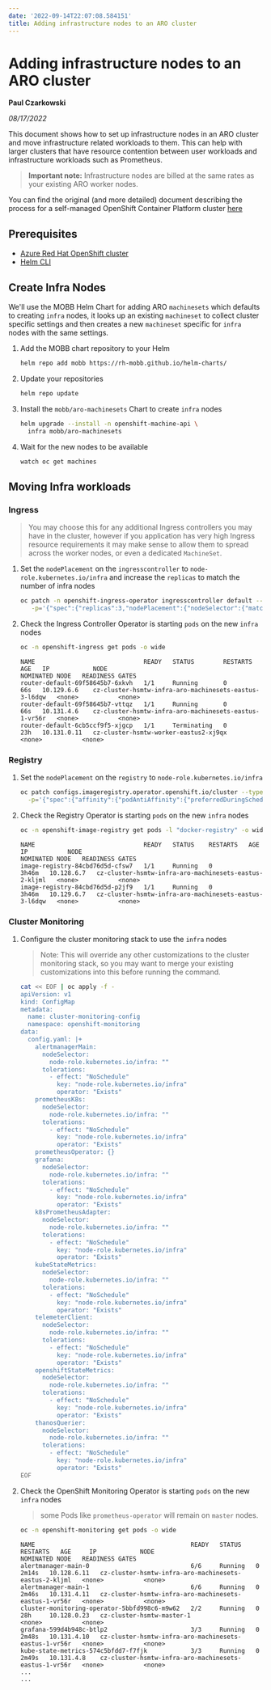 ```yaml
---
date: '2022-09-14T22:07:08.584151'
title: Adding infrastructure nodes to an ARO cluster
---
```

# Adding infrastructure nodes to an ARO cluster

**Paul Czarkowski**

*08/17/2022*

This document shows how to set up infrastructure nodes in an ARO cluster and move infrastructure related workloads to them. This can help with larger clusters that have resource contention between user workloads and infrastructure workloads such as Prometheus.

> **Important note:** Infrastructure nodes are billed at the same rates as your existing ARO worker nodes.

You can find the original (and more detailed) document describing the process for a self-managed OpenShift Container Platform cluster [here](https://docs.openshift.com/container-platform/latest/machine_management/creating-infrastructure-machinesets.html#creating-infra-machines_creating-infrastructure-machinesets)

## Prerequisites

* [Azure Red Hat OpenShift cluster](/docs/quickstart-aro.html)
* [Helm CLI](https://helm.sh/docs/intro/install/)

## Create Infra Nodes

We'll use the MOBB Helm Chart for adding ARO `machinesets` which defaults to creating `infra` nodes, it looks up an existing `machineset` to collect cluster specific settings and then creates a new `machineset` specific for `infra` nodes with the same settings.

1. Add the MOBB chart repository to your Helm

   ```bash
   helm repo add mobb https://rh-mobb.github.io/helm-charts/
   ```

1. Update your repositories

   ```bash
   helm repo update
   ```

1. Install the `mobb/aro-machinesets` Chart to create `infra` nodes

   ```bash
   helm upgrade --install -n openshift-machine-api \
     infra mobb/aro-machinesets
   ```

1. Wait for the new nodes to be available

   ```bash
   watch oc get machines
   ```

## Moving Infra workloads

### Ingress

> You may choose this for any additional Ingress controllers you may have in the cluster, however if you application has very high Ingress resource requirements it may make sense to allow them to spread across the worker nodes, or even a dedicated `MachineSet`.

1. Set the `nodePlacement` on the `ingresscontroller` to `node-role.kubernetes.io/infra` and increase the `replicas` to match the number of infra nodes

   ```bash
   oc patch -n openshift-ingress-operator ingresscontroller default --type=merge  \
      -p='{"spec":{"replicas":3,"nodePlacement":{"nodeSelector":{"matchLabels":{"node-role.kubernetes.io/infra":""}},"tolerations":[{"effect":"NoSchedule","key":"node-role.kubernetes.io/infra","operator":"Exists"}]}}}'
   ```

1. Check the Ingress Controller Operator  is starting `pods` on the new `infra` nodes

   ```bash
   oc -n openshift-ingress get pods -o wide
   ```

   ```
   NAME                              READY   STATUS        RESTARTS   AGE   IP            NODE                                                    NOMINATED NODE   READINESS GATES
   router-default-69f58645b7-6xkvh   1/1     Running       0          66s   10.129.6.6    cz-cluster-hsmtw-infra-aro-machinesets-eastus-3-l6dqw   <none>           <none>
   router-default-69f58645b7-vttqz   1/1     Running       0          66s   10.131.4.6    cz-cluster-hsmtw-infra-aro-machinesets-eastus-1-vr56r   <none>           <none>
   router-default-6cb5ccf9f5-xjgcp   1/1     Terminating   0          23h   10.131.0.11   cz-cluster-hsmtw-worker-eastus2-xj9qx                   <none>           <none>
   ```

### Registry

1. Set the `nodePlacement` on the `registry` to `node-role.kubernetes.io/infra`

   ```bash
   oc patch configs.imageregistry.operator.openshift.io/cluster --type=merge \
     -p='{"spec":{"affinity":{"podAntiAffinity":{"preferredDuringSchedulingIgnoredDuringExecution":[{"podAffinityTerm":{"namespaces":["openshift-image-registry"],"topologyKey":"kubernetes.io/hostname"},"weight":100}]}},"logLevel":"Normal","managementState":"Managed","nodeSelector":{"node-role.kubernetes.io/infra":""},"tolerations":[{"effect":"NoSchedule","key":"node-role.kubernetes.io/infra","operator":"Exists"}]}}'
   ```

1. Check the Registry Operator is starting `pods` on the new `infra` nodes

   ```bash
   oc -n openshift-image-registry get pods -l "docker-registry" -o wide
   ```

    ```
    NAME                              READY   STATUS    RESTARTS   AGE     IP           NODE                                                    NOMINATED NODE   READINESS GATES
    image-registry-84cbd76d5d-cfsw7   1/1     Running   0          3h46m   10.128.6.7   cz-cluster-hsmtw-infra-aro-machinesets-eastus-2-kljml   <none>           <none>
    image-registry-84cbd76d5d-p2jf9   1/1     Running   0          3h46m   10.129.6.7   cz-cluster-hsmtw-infra-aro-machinesets-eastus-3-l6dqw   <none>           <none>
    ```

### Cluster Monitoring

1. Configure the cluster monitoring stack to use the `infra` nodes

   > Note: This will override any other customizations to the cluster monitoring stack, so you may want to merge your existing customizations into this before running the command.

   ```bash
   cat << EOF | oc apply -f -
   apiVersion: v1
   kind: ConfigMap
   metadata:
     name: cluster-monitoring-config
     namespace: openshift-monitoring
   data:
     config.yaml: |+
       alertmanagerMain:
         nodeSelector:
           node-role.kubernetes.io/infra: ""
         tolerations:
           - effect: "NoSchedule"
             key: "node-role.kubernetes.io/infra"
             operator: "Exists"
       prometheusK8s:
         nodeSelector:
           node-role.kubernetes.io/infra: ""
         tolerations:
           - effect: "NoSchedule"
             key: "node-role.kubernetes.io/infra"
             operator: "Exists"
       prometheusOperator: {}
       grafana:
         nodeSelector:
           node-role.kubernetes.io/infra: ""
         tolerations:
           - effect: "NoSchedule"
             key: "node-role.kubernetes.io/infra"
             operator: "Exists"
       k8sPrometheusAdapter:
         nodeSelector:
           node-role.kubernetes.io/infra: ""
         tolerations:
           - effect: "NoSchedule"
             key: "node-role.kubernetes.io/infra"
             operator: "Exists"
       kubeStateMetrics:
         nodeSelector:
           node-role.kubernetes.io/infra: ""
         tolerations:
           - effect: "NoSchedule"
             key: "node-role.kubernetes.io/infra"
             operator: "Exists"
       telemeterClient:
         nodeSelector:
           node-role.kubernetes.io/infra: ""
         tolerations:
           - effect: "NoSchedule"
             key: "node-role.kubernetes.io/infra"
             operator: "Exists"
       openshiftStateMetrics:
         nodeSelector:
           node-role.kubernetes.io/infra: ""
         tolerations:
           - effect: "NoSchedule"
             key: "node-role.kubernetes.io/infra"
             operator: "Exists"
       thanosQuerier:
         nodeSelector:
           node-role.kubernetes.io/infra: ""
         tolerations:
           - effect: "NoSchedule"
             key: "node-role.kubernetes.io/infra"
             operator: "Exists"
   EOF
   ```

1. Check the OpenShift Monitoring Operator is starting `pods` on the new `infra` nodes

   > some Pods like `prometheus-operator` will remain on `master` nodes.

   ```bash
   oc -n openshift-monitoring get pods -o wide
   ```

    ```
    NAME                                           READY   STATUS    RESTARTS   AGE     IP            NODE                                                    NOMINATED NODE   READINESS GATES
    alertmanager-main-0                            6/6     Running   0          2m14s   10.128.6.11   cz-cluster-hsmtw-infra-aro-machinesets-eastus-2-kljml   <none>           <none>
    alertmanager-main-1                            6/6     Running   0          2m46s   10.131.4.11   cz-cluster-hsmtw-infra-aro-machinesets-eastus-1-vr56r   <none>           <none>
    cluster-monitoring-operator-5bbfd998c6-m9w62   2/2     Running   0          28h     10.128.0.23   cz-cluster-hsmtw-master-1                               <none>           <none>
    grafana-599d4b948c-btlp2                       3/3     Running   0          2m48s   10.131.4.10   cz-cluster-hsmtw-infra-aro-machinesets-eastus-1-vr56r   <none>           <none>
    kube-state-metrics-574c5bfdd7-f7fjk            3/3     Running   0          2m49s   10.131.4.8    cz-cluster-hsmtw-infra-aro-machinesets-eastus-1-vr56r   <none>           <none>
    ...
    ...
    ```